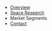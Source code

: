 - [Overview](overview.md)
- [Space Research](research.md)
- Market Segments
- [Contact](contact.md)

